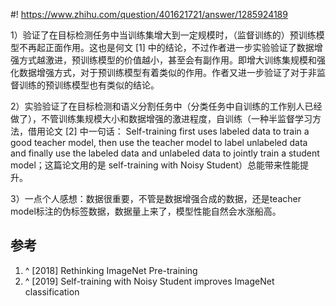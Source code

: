 #! https://www.zhihu.com/question/401621721/answer/1285924189

[comment]: <> (Answer URL: https://www.zhihu.com/question/401621721/answer/1285924189)
[comment]: <> (Question Title: 如何评价论文Rethinking Pre-training and Self-training？)
[comment]: <> (Author Name: 采石工)
[comment]: <> (Create Time: 2020-06-16 13:46:21)

1）验证了在目标检测任务中当训练集增大到一定规模时，（监督训练的）预训练模型不再起正面作用。这也是何文  [1] 中的结论，不过作者进一步实验验证了数据增强方式越激进，预训练模型的价值越小，甚至会有副作用。即增大训练集规模和强化数据增强方式，对于预训练模型有着类似的作用。作者又进一步验证了对于非监督训练的预训练模型也有类似的结论。

2）实验验证了在目标检测和语义分割任务中（分类任务中自训练的工作别人已经做了），不管训练集规模大小和数据增强的激进程度，自训练（一种半监督学习方法，借用论文 [2]  中一句话： Self-training first uses labeled data to train a good teacher model, then use the teacher model to label unlabeled data and finally use the labeled data and unlabeled data to jointly train a student model；这篇论文用的是 self-training with Noisy Student）总能带来性能提升。

3）一点个人感想：数据很重要，不管是数据增强合成的数据，还是teacher model标注的伪标签数据，数据量上来了，模型性能自然会水涨船高。

##  参考

  1. ^  [2018] Rethinking ImageNet Pre-training 
  2. ^  [2019] Self-training with Noisy Student improves ImageNet classification 


